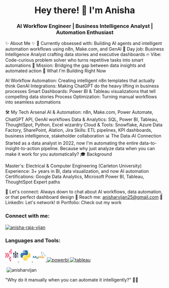<h1 align="center">Hey there! 👋 I'm Anisha</h1>
<h3 align="center">AI Workflow Engineer | Business Intelligence Analyst | Automation Enthusiast</h3>
✨ About Me ✨
🤖 Currently obsessed with: Building AI agents and intelligent automation workflows using n8n, Make.com, and GenAI
💼 Day job: Business Intelligence Analyst crafting data stories and executive dashboards
🔥 Vibe: Code-curious problem solver who turns repetitive tasks into smart automations
🎯 Mission: Bridging the gap between data insights and automated action
🚀 What I'm Building Right Now

AI Workflow Automation: Creating intelligent n8n templates that actually think
GenAI Integrations: Making ChatGPT do the heavy lifting in business processes
Smart Dashboards: Power BI & Tableau visualizations that tell compelling data stories
Process Optimization: Turning manual workflows into seamless automations

🛠️ My Tech Arsenal
AI & Automation: n8n, Make.com, Power Automate, ChatGPT API, GenAI workflows
Data & Analytics: SQL, Power BI, Tableau, ThoughtSpot, Python, Excel wizardry
Cloud & Tools: Snowflake, Azure Data Factory, SharePoint, Alation, Jira
Skills: ETL pipelines, KPI dashboards, business intelligence, stakeholder collaboration
📊 The Data-AI Connection
Started as a data analyst in 2022, now I'm automating the entire data-to-insight-to-action pipeline. Because why just analyze data when you can make it work for you automatically?
🎓 Background

Master's: Electrical & Computer Engineering (Carleton University)
Experience: 3+ years in BI, data visualization, and now AI automation
Certifications: Google Data Analytics, Microsoft Power BI, Tableau, ThoughtSpot Expert paths


💬 Let's connect: Always down to chat about AI workflows, data automation, or that perfect dashboard design
📧 Reach me: anisharvijan25@gmail.com
💼 LinkedIn: Let's network!
🌐 Portfolio: Check out my work

<h3 align="left">Connect with me:</h3>
<p align="left">
<a href="https://linkedin.com/in/anisha-raja-vijan" target="blank"><img align="center" src="https://raw.githubusercontent.com/rahuldkjain/github-profile-readme-generator/master/src/images/icons/Social/linked-in-alt.svg" alt="anisha-raja-vijan" height="30" width="40" /></a>
</p>
<h3 align="left">Languages and Tools:</h3>
<p align="left"> 
<a href="https://n8n.io/" target="_blank" rel="noreferrer"> <img src="https://raw.githubusercontent.com/n8n-io/n8n/master/assets/n8n-logo.png" alt="n8n" width="40" height="40"/> </a>
<a href="https://www.python.org" target="_blank" rel="noreferrer"> <img src="https://raw.githubusercontent.com/devicons/devicon/master/icons/python/python-original.svg" alt="python" width="40" height="40"/> </a> 
<a href="https://www.mysql.com/" target="_blank" rel="noreferrer"> <img src="https://raw.githubusercontent.com/devicons/devicon/master/icons/mysql/mysql-original-wordmark.svg" alt="mysql" width="40" height="40"/> </a> 
<a href="https://powerbi.microsoft.com/" target="_blank" rel="noreferrer"> <img src="https://upload.wikimedia.org/wikipedia/commons/c/cf/New_Power_BI_Logo.svg" alt="powerbi" width="40" height="40"/> </a>
<a href="https://www.tableau.com/" target="_blank" rel="noreferrer"> <img src="https://cdn.worldvectorlogo.com/logos/tableau-software.svg" alt="tableau" width="40" height="40"/> </a>
</p>
<p>&nbsp;<img align="center" src="https://github-readme-stats.vercel.app/api?username=anisharvijan&show_icons=true&locale=en&theme=tokyonight" alt="anisharvijan" /></p>

"Why do it manually when you can automate it intelligently?" 🤖✨
